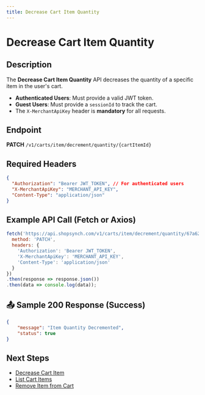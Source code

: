 ```yaml
---
title: Decrease Cart Item Quantity
---
```


# Decrease Cart Item Quantity

##  Description
The **Decrease Cart Item Quantity** API decreases the quantity of a specific item in the user's cart.

- **Authenticated Users**: Must provide a valid JWT token.
- **Guest Users**: Must provide a `sessionId` to track the cart.
- The `X-MerchantApiKey` header is **mandatory** for all requests.

##  Endpoint
**PATCH** `/v1/carts/item/decrement/quantity/{cartItemId}`

##  Required Headers
```json
{
  "Authorization": "Bearer JWT_TOKEN", // For authenticated users
  "X-MerchantApiKey": "MERCHANT_API_KEY",
  "Content-Type": "application/json"
}
```

##  Example API Call (Fetch or Axios)
```javascript
fetch('https://api.shopsynch.com/v1/carts/item/decrement/quantity/67a6261a320f3f7368dfec35', {
  method: 'PATCH',
  headers: {
    'Authorization': 'Bearer JWT_TOKEN',
    'X-MerchantApiKey': 'MERCHANT_API_KEY',
    'Content-Type': 'application/json'
  }
})
.then(response => response.json())
.then(data => console.log(data));
```

## 📤 Sample 200 Response (Success)
```json
{
    "message": "Item Quantity Decremented",
    "status": true
}
```

##  Next Steps
- [Decrease Cart Item](./increment-cart-item.md)
- [List Cart Items](./list-cart-items.md)
- [Remove Item from Cart](./remove-cart-item.md)